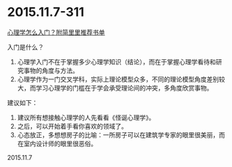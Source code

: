 2015.11.7-311
==============
[心理学怎么入门？附简里里推荐书单](http://mp.weixin.qq.com/s?__biz=MjM5MzA0MzczMg==&mid=400219296&idx=1&sn=e7cdfd87a38f451974b91d2666d93171&scene=1&srcid=1108ICPyUZYwcg3ppzSAuTLG#wechat_redirect)

入门是什么？

1. 心理学入门不在于掌握多少心理学知识（结论），而在于掌握心理学看待和研究事物的角度与方法。
2. 心理学作为一门交叉学科，实际上理论模型众多，不同的理论模型角度差别较大，而学习心理学的门槛在于学会承受理论间的冲突，多角度欣赏事物。

建议如下：

1. 建议所有想接触心理学的人先看看《怪诞心理学》。
2. 之后，可以开始着手看你喜欢的领域了。
3. 心态放正，多想想房子的比喻：一所房子可以在建筑学专家的眼里很美丽，而在室内设计师的眼里很恶俗。

2015.11.7